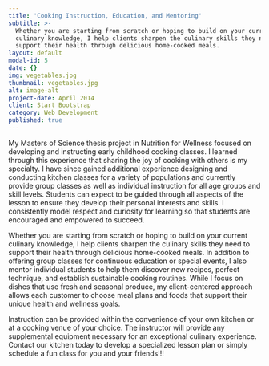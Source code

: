 ```yaml
---
title: 'Cooking Instruction, Education, and Mentoring'
subtitle: >-
  Whether you are starting from scratch or hoping to build on your current
  culinary knowledge, I help clients sharpen the culinary skills they need to
  support their health through delicious home-cooked meals.
layout: default
modal-id: 5
date: {}
img: vegetables.jpg
thumbnail: vegetables.jpg
alt: image-alt
project-date: April 2014
client: Start Bootstrap
category: Web Development
published: true
---
```


My Masters of Science thesis project in Nutrition for Wellness focused on developing and instructing early childhood cooking classes. I learned through this experience that sharing the joy of cooking with others is my specialty. I have since gained additional experience designing and conducting kitchen classes for a variety of populations and currently provide group classes as well as individual instruction for all age groups and skill levels. Students can expect to be guided through all aspects of the lesson to ensure they develop their personal interests and skills. I consistently model respect and curiosity for learning so that students are encouraged and empowered to succeed.


Whether you are starting from scratch or hoping to build on your current culinary knowledge, I help clients sharpen the culinary skills they need to support their health through delicious home-cooked meals. In addition to offering group classes for continuous education or special events, I also mentor individual students to help them discover new recipes, perfect technique, and establish sustainable cooking routines. While I focus on dishes that use fresh and seasonal produce, my client-centered approach allows each customer to choose meal plans and foods that support their unique health and wellness goals.


Instruction can be provided within the convenience of your own kitchen or at a cooking venue of your choice. The instructor will provide any supplemental equipment necessary for an exceptional culinary experience. Contact our kitchen today to develop a specialized lesson plan or simply schedule a fun class for you and your friends!!!
